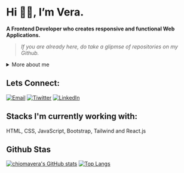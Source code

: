 # Hi 👋🏼, I’m Vera.
**A Frontend Developer who creates responsive and functional Web Applications.**

> *If you are already here, do take a glipmse of repositories on my Github.*

<details>
    <summary>More about me</summary>
    
        I have passion for implementing designs to pixel-perect and turning ideas to workable solutions. 
        I love to create solutions to promblems in my immediate environment. 
    
        With a background in computer science, I strive to solve technical and provide efficient solutions to complex problems. 
        My goal is not only to build applications that are scalable and efficient but ones that provides seamless user experience.
    
        I am currently learning React.js and looking to collaborate on open source projects, with a goal 
        to be more involved in the community. 
</details>

## Lets Connect:
<a href="chiomaverankanmuo@gmail.com"><img src="https://github.com/chiomavera/images/blob/main/icons8-mail.svg" alt="Email" /></a>
<a href="https://twitter.com/nkanmuo_vera"><img src="https://github.com/chiomavera/images/blob/main/icons8-twitter.svg" alt="Tiwitter"/></a>
<a href="https://www.linkedin.com/in/chioma-vera-nkanmuo/"><img src="https://github.com/chiomavera/images/blob/main/icons8-linkedin-circled.svg" alt="LinkedIn"/></a>
 
 ## Stacks I'm currently working with:
 HTML, CSS, JavaScript, Bootstrap, Tailwind and React.js
 
## Github Stas
[![chiomavera's GitHub stats](https://github-readme-stats.vercel.app/api?username=chiomavera&count_private=true&show_icons=true&theme=transparent)](https://github.com/anuraghazra/github-readme-stats)  [![Top Langs](https://github-readme-stats.vercel.app/api/top-langs/?username=anuraghazra&layout=compact&theme=transparent)](https://github.com/anuraghazra/github-readme-stats)



<!---
chiomavera/chiomavera is a ✨ special ✨ repository because its `README.md` (this file) appears on your GitHub profile.
You can click the Preview link to take a look at your changes.
--->
